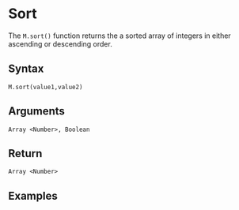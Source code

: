 # Sort </br>
The ``` M.sort() ``` function returns the a sorted array of integers in either ascending or descending order.
<p>
	
## Syntax  
```            
M.sort(value1,value2)
```  
## Arguments  
```
Array <Number>, Boolean 
```  
## Return  
```
Array <Number>
```  
## Examples

